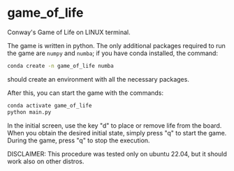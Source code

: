 # game_of_life

Conway's Game of Life on LINUX terminal.

The game is written in python. The only additional packages required to run the game are `numpy` and `numba`; if you have conda installed, the command:

```bash
conda create -n game_of_life numba
```

should create an environment with all the necessary packages.

After this, you can start the game with the commands:

```bash
conda activate game_of_life
python main.py
```

In the initial screen, use the key "d" to place or remove life from the board. When you obtain the desired initial state, simply press "q" to start the game.  
During the game, press "q" to stop the execution.

DISCLAIMER: This procedure was tested only on ubuntu 22.04, but it should work also on other distros.
